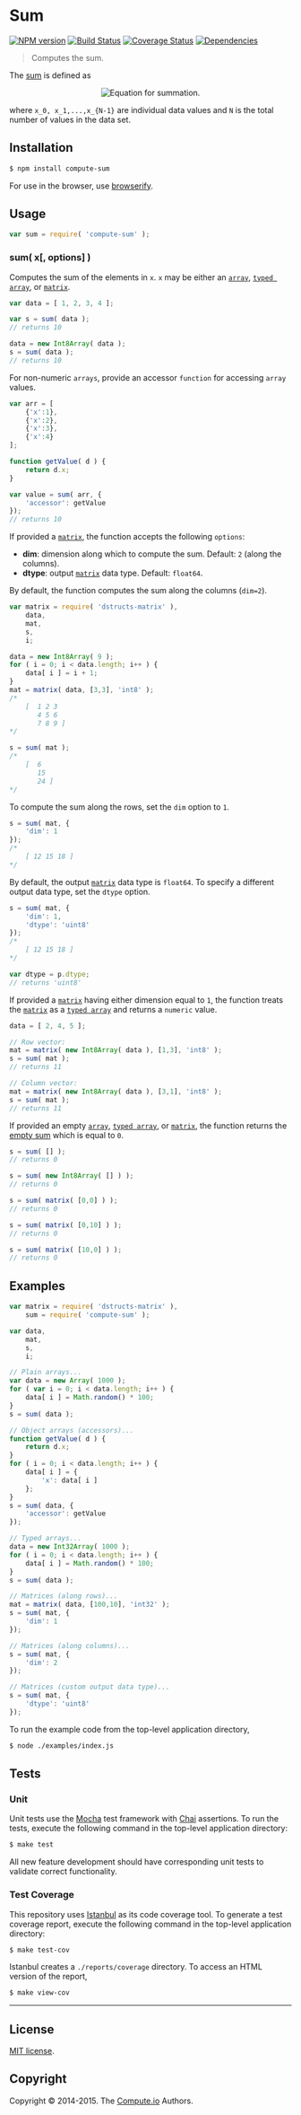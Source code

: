 Sum
===
[![NPM version][npm-image]][npm-url] [![Build Status][travis-image]][travis-url] [![Coverage Status][coveralls-image]][coveralls-url] [![Dependencies][dependencies-image]][dependencies-url]

> Computes the sum.

The [sum](http://en.wikipedia.org/wiki/Summation) is defined as

<div class="equation" align="center" data-raw-text="\sum_{i=0}^{N-1} x_i = x_0 + x_1 + x_2 + \ldots + x_{N-2} + x_{N-1}" data-equation="eq:sum">
	<img src="" alt="Equation for summation.">
	<br>
</div>

where `x_0, x_1,...,x_{N-1}` are individual data values and `N` is the total number of values in the data set.


## Installation

``` bash
$ npm install compute-sum
```

For use in the browser, use [browserify](https://github.com/substack/node-browserify).


## Usage

``` javascript
var sum = require( 'compute-sum' );
```

### sum( x[, options] )

Computes the sum of the elements in `x`. `x` may be either an [`array`](https://developer.mozilla.org/en-US/docs/Web/JavaScript/Reference/Global_Objects/Array), [`typed array`](https://developer.mozilla.org/en-US/docs/Web/JavaScript/Typed_arrays), or [`matrix`](https://github.com/dstructs/matrix).

``` javascript
var data = [ 1, 2, 3, 4 ];

var s = sum( data );
// returns 10

data = new Int8Array( data );
s = sum( data );
// returns 10
```

For non-numeric `arrays`, provide an accessor `function` for accessing `array` values.

``` javascript
var arr = [
	{'x':1},
	{'x':2},
	{'x':3},
	{'x':4}
];

function getValue( d ) {
	return d.x;
}

var value = sum( arr, {
	'accessor': getValue
});
// returns 10
```

If provided a [`matrix`](https://github.com/dstructs/matrix), the function accepts the following `options`:

*	__dim__: dimension along which to compute the sum. Default: `2` (along the columns).
*	__dtype__: output [`matrix`](https://github.com/dstructs/matrix) data type. Default: `float64`.

By default, the function computes the sum along the columns (`dim=2`).

``` javascript
var matrix = require( 'dstructs-matrix' ),
	data,
	mat,
	s,
	i;

data = new Int8Array( 9 );
for ( i = 0; i < data.length; i++ ) {
	data[ i ] = i + 1;
}
mat = matrix( data, [3,3], 'int8' );
/*
	[  1 2 3
	   4 5 6
	   7 8 9 ]
*/

s = sum( mat );
/*
	[  6
	   15
	   24 ]
*/
```

To compute the sum along the rows, set the `dim` option to `1`.

``` javascript
s = sum( mat, {
	'dim': 1
});
/*
	[ 12 15 18 ]
*/
```

By default, the output [`matrix`](https://github.com/dstructs/matrix) data type is `float64`. To specify a different output data type, set the `dtype` option.

``` javascript
s = sum( mat, {
	'dim': 1,
	'dtype': 'uint8'
});
/*
	[ 12 15 18 ]
*/

var dtype = p.dtype;
// returns 'uint8'
```

If provided a [`matrix`](https://github.com/dstructs/matrix) having either dimension equal to `1`, the function treats the [`matrix`](https://github.com/dstructs/matrix) as a [`typed array`](https://developer.mozilla.org/en-US/docs/Web/JavaScript/Typed_arrays) and returns a `numeric` value.

``` javascript
data = [ 2, 4, 5 ];

// Row vector:
mat = matrix( new Int8Array( data ), [1,3], 'int8' );
s = sum( mat );
// returns 11

// Column vector:
mat = matrix( new Int8Array( data ), [3,1], 'int8' );
s = sum( mat );
// returns 11
```

If provided an empty [`array`](https://developer.mozilla.org/en-US/docs/Web/JavaScript/Reference/Global_Objects/Array), [`typed array`](https://developer.mozilla.org/en-US/docs/Web/JavaScript/Typed_arrays), or [`matrix`](https://github.com/dstructs/matrix), the function returns the [empty sum](http://en.wikipedia.org/wiki/Empty_sum) which is equal to `0`.

``` javascript
s = sum( [] );
// returns 0

s = sum( new Int8Array( [] ) );
// returns 0

s = sum( matrix( [0,0] ) );
// returns 0

s = sum( matrix( [0,10] ) );
// returns 0

s = sum( matrix( [10,0] ) );
// returns 0
```

## Examples

``` javascript
var matrix = require( 'dstructs-matrix' ),
	sum = require( 'compute-sum' );

var data,
	mat,
	s,
	i;

// Plain arrays...
var data = new Array( 1000 );
for ( var i = 0; i < data.length; i++ ) {
	data[ i ] = Math.random() * 100;
}
s = sum( data );

// Object arrays (accessors)...
function getValue( d ) {
	return d.x;
}
for ( i = 0; i < data.length; i++ ) {
	data[ i ] = {
		'x': data[ i ]
	};
}
s = sum( data, {
	'accessor': getValue
});

// Typed arrays...
data = new Int32Array( 1000 );
for ( i = 0; i < data.length; i++ ) {
	data[ i ] = Math.random() * 100;
}
s = sum( data );

// Matrices (along rows)...
mat = matrix( data, [100,10], 'int32' );
s = sum( mat, {
	'dim': 1
});

// Matrices (along columns)...
s = sum( mat, {
	'dim': 2
});

// Matrices (custom output data type)...
s = sum( mat, {
	'dtype': 'uint8'
});
```

To run the example code from the top-level application directory,

``` bash
$ node ./examples/index.js
```


## Tests

### Unit

Unit tests use the [Mocha](http://mochajs.org) test framework with [Chai](http://chaijs.com) assertions. To run the tests, execute the following command in the top-level application directory:

``` bash
$ make test
```

All new feature development should have corresponding unit tests to validate correct functionality.


### Test Coverage

This repository uses [Istanbul](https://github.com/gotwarlost/istanbul) as its code coverage tool. To generate a test coverage report, execute the following command in the top-level application directory:

``` bash
$ make test-cov
```

Istanbul creates a `./reports/coverage` directory. To access an HTML version of the report,

``` bash
$ make view-cov
```

---
## License

[MIT license](http://opensource.org/licenses/MIT).

## Copyright

Copyright &copy; 2014-2015. The [Compute.io](https://github.com/compute-io) Authors.


[npm-image]: http://img.shields.io/npm/v/compute-sum.svg
[npm-url]: https://npmjs.org/package/compute-sum

[travis-image]: http://img.shields.io/travis/compute-io/sum/master.svg
[travis-url]: https://travis-ci.org/compute-io/sum

[coveralls-image]: https://img.shields.io/coveralls/compute-io/sum/master.svg
[coveralls-url]: https://coveralls.io/r/compute-io/sum?branch=master

[dependencies-image]: http://img.shields.io/david/compute-io/sum.svg
[dependencies-url]: https://david-dm.org/compute-io/sum

[dev-dependencies-image]: http://img.shields.io/david/dev/compute-io/sum.svg
[dev-dependencies-url]: https://david-dm.org/dev/compute-io/sum

[github-issues-image]: http://img.shields.io/github/issues/compute-io/sum.svg
[github-issues-url]: https://github.com/compute-io/sum/issues
